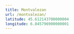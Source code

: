 ```yaml
---
title: Montvalezan
url: /montvalezan/
latitude: 45.612143700000004
longitude: 6.845796900000001
---
```

